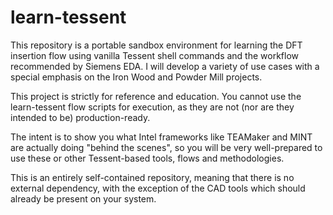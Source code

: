 # learn-tessent
This repository is a portable sandbox environment for learning the DFT insertion flow using vanilla Tessent shell commands and the workflow recommended by Siemens EDA. I will develop a variety of use cases with a special emphasis on the Iron Wood and Powder Mill projects.

This project is strictly for reference and education. You cannot use the learn-tessent flow scripts for execution, as they are not (nor are they intended to be) production-ready.

The intent is to show you what Intel frameworks like TEAMaker and MINT are actually doing "behind the scenes", so you will be very well-prepared to use these or other Tessent-based tools, flows and methodologies.

This is an entirely self-contained repository, meaning that there is no external dependency, with the exception of the CAD tools which should already be present on your system.
